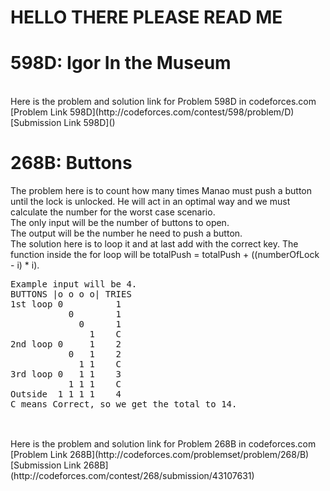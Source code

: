 # HELLO THERE PLEASE READ ME

# 598D: Igor In the Museum
<br>
Here is the problem and solution link for Problem 598D in codeforces.com <br>
[Problem Link 598D](http://codeforces.com/contest/598/problem/D) <br>
[Submission Link 598D]() <br>

# 268B: Buttons
The problem here is to count how many times Manao must push a button until the lock is unlocked. He will act in an optimal way and we must calculate the number for the worst case scenario. <br>
The only input will be the number of buttons to open. <br>
The output will be the number he need to push a button. <br>
The solution here is to loop it and at last add with the correct key. The function inside the for loop will be totalPush = totalPush + ((numberOfLock - i) * i). <br>
<pre>
Example input will be 4.
BUTTONS |o o o o| TRIES
1st loop 0          1
           0        1
             0      1
               1    C
2nd loop 0     1    2
           0   1    2
             1 1    C
3rd loop 0   1 1    3
           1 1 1    C
Outside  1 1 1 1    4
C means Correct, so we get the total to 14. <br>
</pre>
<br>
Here is the problem and solution link for Problem 268B in codeforces.com <br>
[Problem Link 268B](http://codeforces.com/problemset/problem/268/B) <br>
[Submission Link 268B](http://codeforces.com/contest/268/submission/43107631) <br>
